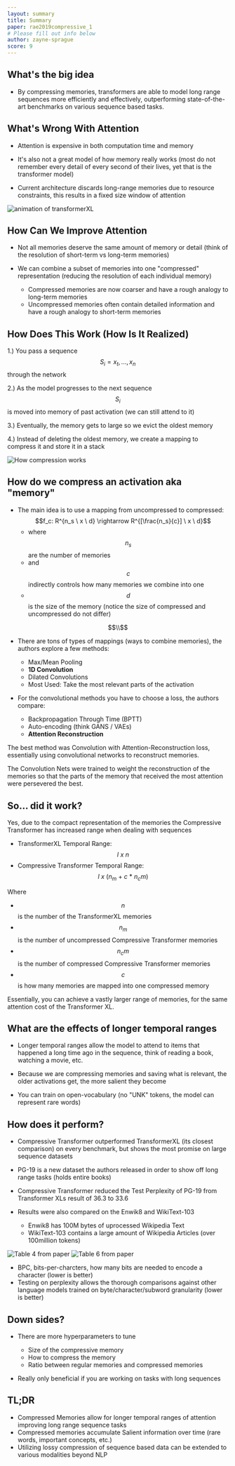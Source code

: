 ```yaml
---
layout: summary
title: Summary
paper: rae2019compressive_1
# Please fill out info below
author: zayne-sprague
score: 9
---
```


## What's the big idea

- By compressing memories, transformers are able to model long range sequences more efficiently and effectively, 
outperforming state-of-the-art benchmarks on various sequence based tasks.
  
## What's Wrong With Attention

- Attention is expensive in both computation time and memory
  
- It's also not a great model of how memory really works (most do not remember every detail of every second of their lives, yet that is the transformer model)

- Current architecture discards long-range memories due to resource constraints, this results in a fixed size window of attention

![animation of transformerXL](rae2019compressive_1_b.gif)


## How Can We Improve Attention

- Not all memories deserve the same amount of memory or detail (think of the resolution of short-term vs long-term memories)
  
- We can combine a subset of memories into one "compressed" representation (reducing the resolution of each individual memory) 

    - Compressed memories are now coarser and have a rough analogy to long-term memories
    - Uncompressed memories often contain detailed information and have a rough analogy to short-term memories

  
## How Does This Work (How Is It Realized)

1.) You pass a sequence $$S_i = x_t, ..., x_n$$ through the network

2.) As the model progresses to the next sequence $$S_i$$ is moved into memory of past activation (we can still attend to it)

3.) Eventually, the memory gets to large so we evict the oldest memory

4.) Instead of deleting the oldest memory, we create a mapping to compress it and store it in a stack

![ How compression works ](rae2019compressive_1_a.png)


## How do we compress an activation aka "memory"

- The main idea is to use a mapping from uncompressed to compressed: $$f_c: R^{n_s \ x \ d} \rightarrow R^{[\frac{n_s}{c}] \ x \ d}$$
  - where $$n_s$$ are the number of memories 
  - and $$c$$ indirectly controls how many memories we combine into one 
  - $$d$$ is the size of the memory (notice the size of compressed and uncompressed do not differ)

$$\\$$

- There are tons of types of mappings (ways to combine memories), the authors explore a few methods:
  - Max/Mean Pooling
  - **1D Convolution**
  - Dilated Convolutions
  - Most Used: Take the most relevant parts of the activation
  
- For the convolutional methods you have to choose a loss, the authors compare:
  - Backpropagation Through Time (BPTT)
  - Auto-encoding (think GANS / VAEs)
  - **Attention Reconstruction**

The best method was Convolution with Attention-Reconstruction loss, essentially using convolutional networks
to reconstruct memories. 

The Convolution Nets were trained to weight the reconstruction of the memories so that the parts of the memory that 
received the most attention were persevered the best.
    
## So... did it work?

 Yes, due to the compact representation of the memories the Compressive Transformer has increased range when dealing with sequences
  - TransformerXL Temporal Range:             $$l \ x \ n$$
  - Compressive Transformer Temporal Range:   $$l \ x \ (n_m \ + \ c \ * \ n_cm)$$
  
Where
  - $$n$$ is the number of the TransformerXL memories
  - $$n_m$$ is the number of uncompressed Compressive Transformer memories
  - $$n_cm$$ is the number of compressed Compressive Transformer memories
  - $$c$$ is how many memories are mapped into one compressed memory

Essentially, you can achieve a vastly larger range of memories, for the same attention cost of the Transformer XL.
  
## What are the effects of longer temporal ranges

- Longer temporal ranges allow the model to attend to items that happened a long time ago in the sequence, think of reading a book, watching a movie, etc.

- Because we are compressing memories and saving what is relevant, the older activations get, the more salient they become

- You can train on open-vocabulary (no "UNK" tokens, the model can represent rare words)

## How does it perform? 

- Compressive Transformer outperformed TransformerXL (its closest comparison) on every benchmark, but shows the most promise on large sequence datasets

- PG-19 is a new dataset the authors released in order to show off long range tasks (holds entire books)

- Compressive Transformer reduced the Test Perplexity of PG-19 from Transformer XLs result of 36.3 to 33.6 

- Results were also compared on the Enwik8 and WikiText-103
  - Enwik8 has 100M bytes of uprocessed Wikipedia Text
  - WikiText-103 contains a large amount of Wikipedia Articles (over 100million tokens)
  
![Table 4 from paper](rae2019compressive_1_d.png)
![Table 6 from paper](rae2019compressive_1_c.png)

- BPC, bits-per-charcters, how many bits are needed to encode a character (lower is better)
- Testing on perplexity allows the thorough comparisons against other language models trained on byte/character/subword granularity (lower is better)
  
## Down sides?

- There are more hyperparameters to tune
  - Size of the compressive memory
  - How to compress the memory
  - Ratio between regular memories and compressed memories
  
- Really only beneficial if you are working on tasks with long sequences


## TL;DR

- Compressed Memories allow for longer temporal ranges of attention improving long range sequence tasks
- Compressed memories accumulate Salient information over time (rare words, important concepts, etc.)
- Utilizing lossy compression of sequence based data can be extended to various modalities beyond NLP